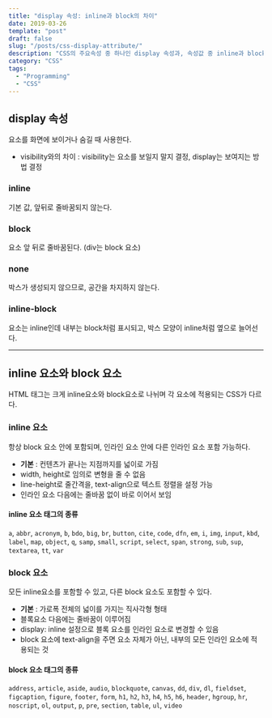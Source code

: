 ```yaml
---
title: "display 속성: inline과 block의 차이"
date: 2019-03-26
template: "post"
draft: false
slug: "/posts/css-display-attribute/"
description: "CSS의 주요속성 중 하나인 display 속성과, 속성값 중 inline과 block이 어떤 차이가 있는지 정리한 글입니다."
category: "CSS"
tags:
  - "Programming"
  - "CSS"
---
```


## display 속성
요소를 화면에 보이거나 숨길 때 사용한다.
* visibility와의 차이 : visibility는 요소를 보일지 말지 결정, display는 보여지는 방법 결정

### inline
기본 값, 앞뒤로 줄바꿈되지 않는다.

### block
요소 앞 뒤로 줄바꿈된다. (div는 block 요소)

### none
박스가 생성되지 않으므로, 공간을 차지하지 않는다.

### inline-block 
요소는 inline인데 내부는 block처럼 표시되고, 박스 모양이 inline처럼 옆으로 늘어선다.

***

## inline 요소와 block 요소
HTML 태그는 크게 inline요소와 block요소로 나뉘며 각 요소에 적용되는 CSS가 다르다.

### inline 요소
항상 block 요소 안에 포함되며, 인라인 요소 안에 다른 인라인 요소 포함 가능하다.

* **기본** : 컨텐츠가 끝나는 지점까지를 넓이로 가짐
* width, height로 임의로 변형을 줄 수 없음
* line-height로 줄간격을, text-align으로 텍스트 정렬을 설정 가능
* 인라인 요소 다음에는 줄바꿈 없이 바로 이어서 보임

#### inline 요소 태그의 종류

`a`, `abbr`, `acronym`, `b`, `bdo`, `big`, `br`, `button`, `cite`, `code`, `dfn`, `em`, `i`, `img`, `input`, `kbd`, `label`, `map`, `object`, `q`, `samp`, `small`, `script`, `select`, `span`, `strong`, `sub`, `sup`, `textarea`, `tt`, `var`

### block 요소
모든 inline요소를 포함할 수 있고, 다른 block 요소도 포함할 수 있다.

* **기본** : 가로폭 전체의 넓이를 가지는 직사각형 형태
* 블록요소 다음에는 줄바꿈이 이루어짐
* display: inline 설정으로 블록 요소를 인라인 요소로 변경할 수 있음
* block 요소에 text-align을 주면 요소 자체가 아닌, 내부의 모든 인라인 요소에 적용되는 것

#### block 요소 태그의 종류
`address`, `article`, `aside`, `audio`, `blockquote`, `canvas`, `dd`, `div`, `dl`, `fieldset`, `figcaption`, `figure`, `footer`, `form`, `h1`, `h2`, `h3`, `h4`, `h5`, `h6`, `header`, `hgroup`, `hr`, `noscript`, `ol`, `output`, `p`, `pre`, `section`, `table`, `ul`, `video`
